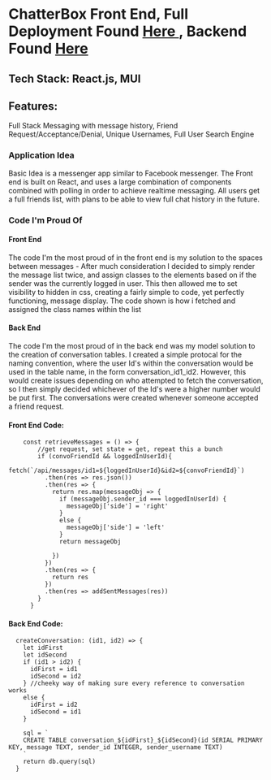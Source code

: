 <h1>ChatterBox Front End, Full Deployment Found <a href='https://chatterbox-message-app.herokuapp.com/'> Here </a>, Backend Found <a href='https://github.com/marcusloy77/ChatterBox-Backend'> Here </a> </h1>

<h2>Tech Stack: React.js, MUI </h2>

<h2> Features:</h2> <p>Full Stack Messaging with message history, Friend Request/Acceptance/Denial, Unique Usernames, Full User Search Engine </p> 

<h3> Application Idea </h3>
<p> Basic Idea is a messenger app similar to Facebook messenger. The Front end is built on React, and uses a large combination of components combined with polling in order to achieve realtime messaging. All users get a full friends list, with plans to be able to view full chat history in the future. </p>

<h3> Code I'm Proud Of </h3>
<h4> Front End </h4> <p> The code I'm the most proud of in the front end is my solution to the spaces between messages - After much consideration I decided to simply render the message list twice, and assign classes to the elements based on if the sender was the currently logged in user. This then allowed me to set visibility to hidden in css, creating a fairly simple to code, yet perfectly functioning, message display. The code shown is how i fetched and assigned the class names within the list </p>

<h4> Back End </h4> <p> The code I'm the most proud of in the back end was my model solution to the creation of conversation tables. I created a simple protocal for the naming convention, where the user Id's within the conversation would be used in the table name, in the form conversation_id1_id2. However, this would create issues depending on who attempted to fetch the conversation, so I then simply decided whichever of the Id's were a higher number would be put first. The conversations were created whenever someone accepted a friend request. </p>

<h4> Front End Code: </h4> 


        const retrieveMessages = () => {
            //get request, set state = get, repeat this a bunch
            if (convoFriendId && loggedInUserId){
            fetch(`/api/messages/id1=${loggedInUserId}&id2=${convoFriendId}`)
              .then(res => res.json())
              .then(res => {
                return res.map(messageObj => {
                  if (messageObj.sender_id === loggedInUserId) {
                    messageObj['side'] = 'right'
                  }
                  else {
                    messageObj['side'] = 'left'
                  }
                  return messageObj

                })
              })
              .then(res => {
                return res
              })
              .then(res => addSentMessages(res))
            }
          }


  
  <h4> Back End Code: </h4> 

  
      createConversation: (id1, id2) => {
        let idFirst
        let idSecond
        if (id1 > id2) {
          idFirst = id1
          idSecond = id2
        } //cheeky way of making sure every reference to conversation works
        else {
          idFirst = id2
          idSecond = id1
        }

        sql = `
        CREATE TABLE conversation_${idFirst}_${idSecond}(id SERIAL PRIMARY KEY, message TEXT, sender_id INTEGER, sender_username TEXT)
        `
        return db.query(sql)
      }

